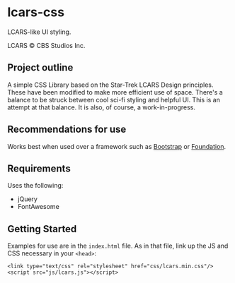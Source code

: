 # lcars-css
LCARS-like UI styling.

LCARS © CBS Studios Inc.

## Project outline
A simple CSS Library based on the Star-Trek LCARS Design principles. These have been modified to make more efficient use of space. There's a balance to be struck between cool sci-fi styling and helpful UI. This is an attempt at that balance. It is also, of course, a work-in-progress.

## Recommendations for use
Works best when used over a framework such as [Bootstrap](https://getbootstrap.com) or [Foundation](https://foundation.zurb.com).

## Requirements
Uses the following:
* jQuery
* FontAwesome

## Getting Started

Examples for use are in the `index.html` file. As in that file, link up the JS and CSS necessary in your `<head>`:

    <link type="text/css" rel="stylesheet" href="css/lcars.min.css"/>
    <script src="js/lcars.js"></script>
